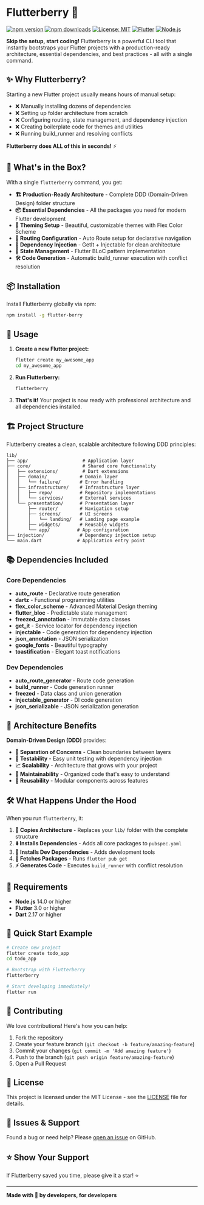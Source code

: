 # Flutterberry 🍓

[![npm version](https://img.shields.io/npm/v/flutterberry.svg)](https://www.npmjs.com/package/flutter-berry)
[![npm downloads](https://img.shields.io/npm/dm/flutterberry.svg)](https://www.npmjs.com/package/flutter-berry)
[![License: MIT](https://img.shields.io/badge/License-MIT-yellow.svg)](LICENSE)
[![Flutter](https://img.shields.io/badge/Flutter-3.0+-blue.svg)](https://flutter.dev)
[![Node.js](https://img.shields.io/badge/Node.js-14+-green.svg)](https://nodejs.org)

**Skip the setup, start coding!** Flutterberry is a powerful CLI tool that instantly bootstraps your Flutter projects with a production-ready architecture, essential dependencies, and best practices - all with a single command.

## ✨ Why Flutterberry?

Starting a new Flutter project usually means hours of manual setup:
- ❌ Manually installing dozens of dependencies
- ❌ Setting up folder architecture from scratch  
- ❌ Configuring routing, state management, and dependency injection
- ❌ Creating boilerplate code for themes and utilities
- ❌ Running build_runner and resolving conflicts

**Flutterberry does ALL of this in seconds!** ⚡️

## 🚀 What's in the Box?

With a single `flutterberry` command, you get:

- **🏗️ Production-Ready Architecture** - Complete DDD (Domain-Driven Design) folder structure
- **📦 Essential Dependencies** - All the packages you need for modern Flutter development  
- **🎨 Theming Setup** - Beautiful, customizable themes with Flex Color Scheme
- **🧭 Routing Configuration** - Auto Route setup for declarative navigation
- **💉 Dependency Injection** - GetIt + Injectable for clean architecture
- **🔄 State Management** - Flutter BLoC pattern implementation
- **🛠️ Code Generation** - Automatic build_runner execution with conflict resolution

## 📦 Installation

Install Flutterberry globally via npm:

```bash
npm install -g flutter-berry
```

## 🎯 Usage

1. **Create a new Flutter project:**
   ```bash
   flutter create my_awesome_app
   cd my_awesome_app
   ```

2. **Run Flutterberry:**
   ```bash
   flutterberry
   ```

3. **That's it!** Your project is now ready with professional architecture and all dependencies installed.

## 🏗️ Project Structure

Flutterberry creates a clean, scalable architecture following DDD principles:

```
lib/
├── app/                    # Application layer
├── core/                   # Shared core functionality
│   ├── extensions/         # Dart extensions
│   ├── domain/            # Domain layer
│   │   └── failure/       # Error handling
│   ├── infrastructure/    # Infrastructure layer  
│   │   ├── repo/          # Repository implementations
│   │   └── services/      # External services
│   └── presentation/      # Presentation layer
│       ├── router/        # Navigation setup
│       ├── screens/       # UI screens
│       │   └── landing/   # Landing page example
│       ├── widgets/       # Reusable widgets
│       └── app/          # App configuration
├── injection/             # Dependency injection setup
└── main.dart             # Application entry point
```

## 📚 Dependencies Included

### **Core Dependencies**
- **auto_route** - Declarative route generation
- **dartz** - Functional programming utilities  
- **flex_color_scheme** - Advanced Material Design theming
- **flutter_bloc** - Predictable state management
- **freezed_annotation** - Immutable data classes
- **get_it** - Service locator for dependency injection
- **injectable** - Code generation for dependency injection
- **json_annotation** - JSON serialization
- **google_fonts** - Beautiful typography
- **toastification** - Elegant toast notifications

### **Dev Dependencies**
- **auto_route_generator** - Route code generation
- **build_runner** - Code generation runner
- **freezed** - Data class and union generation  
- **injectable_generator** - DI code generation
- **json_serializable** - JSON serialization generation

## 🎨 Architecture Benefits

**Domain-Driven Design (DDD)** provides:
- **🔄 Separation of Concerns** - Clean boundaries between layers
- **🧪 Testability** - Easy unit testing with dependency injection
- **📈 Scalability** - Architecture that grows with your project
- **🔧 Maintainability** - Organized code that's easy to understand
- **🔄 Reusability** - Modular components across features

## 🛠️ What Happens Under the Hood

When you run `flutterberry`, it:

1. **📁 Copies Architecture** - Replaces your `lib/` folder with the complete structure
2. **⬇️ Installs Dependencies** - Adds all core packages to `pubspec.yaml`
3. **🔧 Installs Dev Dependencies** - Adds development tools
4. **🔄 Fetches Packages** - Runs `flutter pub get`
5. **⚡ Generates Code** - Executes `build_runner` with conflict resolution

## 🚦 Requirements

- **Node.js** 14.0 or higher
- **Flutter** 3.0 or higher
- **Dart** 2.17 or higher

## 🎯 Quick Start Example

```bash
# Create new project
flutter create todo_app
cd todo_app

# Bootstrap with Flutterberry  
flutterberry

# Start developing immediately!
flutter run
```

## 🤝 Contributing

We love contributions! Here's how you can help:

1. Fork the repository
2. Create your feature branch (`git checkout -b feature/amazing-feature`)
3. Commit your changes (`git commit -m 'Add amazing feature'`)
4. Push to the branch (`git push origin feature/amazing-feature`)
5. Open a Pull Request

## 📝 License

This project is licensed under the MIT License - see the [LICENSE](LICENSE) file for details.

## 🐛 Issues & Support

Found a bug or need help? Please [open an issue](https://github.com/yourusername/flutterberry/issues) on GitHub.

## ⭐ Show Your Support

If Flutterberry saved you time, please give it a star! ⭐️

---

**Made with 💜 by developers, for developers**
